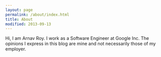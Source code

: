 ```yaml
---
layout: page
permalink: /about/index.html
title: About 
modified: 2013-09-13
---
```


Hi, I am Arnav Roy. I work as a Software Engineer at Google Inc. The opinions I express in this blog are mine and not
necessarily those of my employer.

